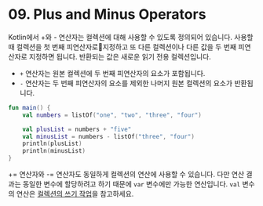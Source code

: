 # 09. Plus and Minus Operators

Kotlin에서 +와 - 연산자는 컬렉션에 대해 사용할 수 있도록 정의되어 있습니다.
사용할 때 컬렉션을 첫 번째 피연산자로지정하고 또 다른 컬렉션이나 다른 값을 두 번째 피연산자로 지정하면 됩니다.
반환되는 값은 새로운 읽기 전용 컬렉션입니다.

- `+` 연산자는 원본 컬렉션에 두 번째 피연산자의 요소가 포함됩니다.
- `-` 연산자는 두 번째 피연산자의 요소를 제외한 나머지 원본 컬렉션의 요소가 반환됩니다.

```kotlin
fun main() {
    val numbers = listOf("one", "two", "three", "four")

    val plusList = numbers + "five"
    val minusList = numbers - listOf("three", "four")
    println(plusList)
    println(minusList)
}
```

+= 연산자와 -= 연산자도 동일하게 컬렉션의 연산에 사용할 수 있습니다.
다만 연산 결과는 동일한 변수에 할당하려고 하기 때문에 `var` 변수에만 가능한 연산입니다.
`val` 변수의 연산은 [컬렉션의 쓰기 작업](https://kotlinlang.org/docs/reference/collection-write.html)을 참고하세요.

